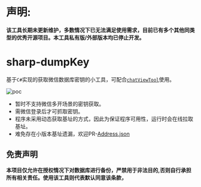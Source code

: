 # 声明:
**该工具长期未更新维护，多数情况下已无法满足使用需求，目前已有多个其他同类型的优秀开源项目。本工具私有版/外部版本均已停止开发。**

# sharp-dumpKey

基于`C#`实现的获取微信数据库密钥的小工具，可配合[`chatViewTool`](https://github.com/Ormicron/chatViewTool)使用。

![poc](https://github.com/Ormicron/Sharp-dumpkey/blob/main/demo1.png)



* 暂时不支持微信多开场景的密钥获取。
* 需微信登录后才可抓取密钥。
* 程序未采用动态获取基址的方式，因此为保证程序可用性，运行时会在线拉取基址。
* 难免存在小版本基址遗漏，欢迎PR-[Address.json](https://github.com/Ormicron/Sharp-dumpkey/blob/main/Address.json)



## 免责声明
**本项目仅允许在授权情况下对数据库进行备份，严禁用于非法目的,否则自行承担所有相关责任。使用该工具则代表默认同意该条款，**
